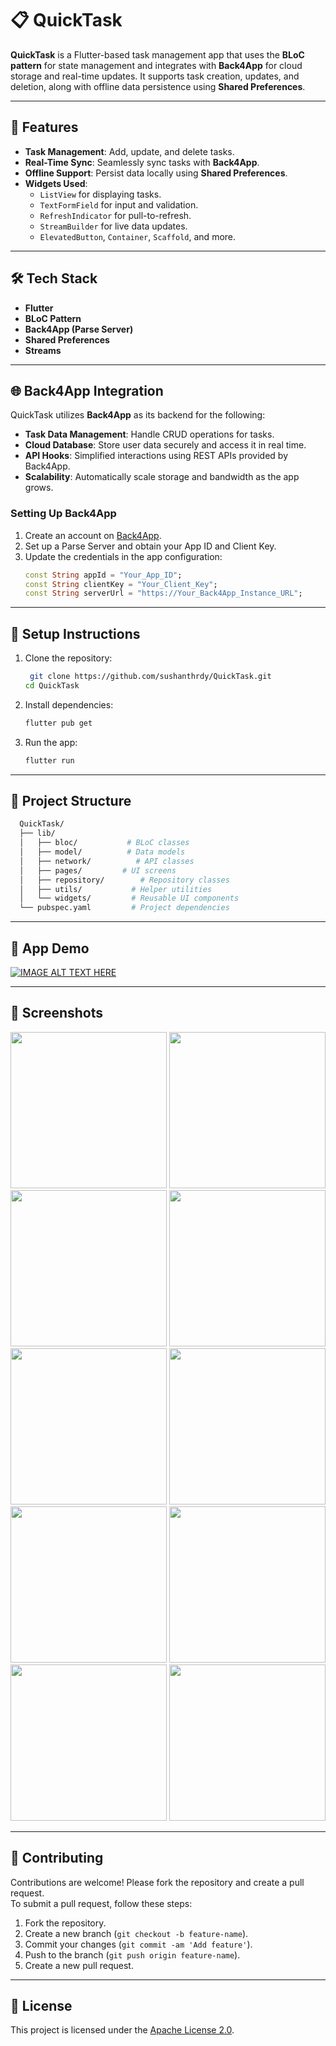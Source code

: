 # 📋 QuickTask

**QuickTask** is a Flutter-based task management app that uses the **BLoC pattern** for state management and integrates with **Back4App** for cloud storage and real-time updates. It supports task creation, updates, and deletion, along with offline data persistence using **Shared Preferences**.

---

## 🚀 Features
- **Task Management**: Add, update, and delete tasks.
- **Real-Time Sync**: Seamlessly sync tasks with **Back4App**.
- **Offline Support**: Persist data locally using **Shared Preferences**.
- **Widgets Used**:
  - `ListView` for displaying tasks.
  - `TextFormField` for input and validation.
  - `RefreshIndicator` for pull-to-refresh.
  - `StreamBuilder` for live data updates.
  - `ElevatedButton`, `Container`, `Scaffold`, and more.

---

## 🛠️ Tech Stack
- **Flutter**  
- **BLoC Pattern**  
- **Back4App (Parse Server)**  
- **Shared Preferences**  
- **Streams**  

---

## 🌐 Back4App Integration  

QuickTask utilizes **Back4App** as its backend for the following:  

- **Task Data Management**: Handle CRUD operations for tasks.  
- **Cloud Database**: Store user data securely and access it in real time.  
- **API Hooks**: Simplified interactions using REST APIs provided by Back4App.  
- **Scalability**: Automatically scale storage and bandwidth as the app grows.  

### Setting Up Back4App  

1. Create an account on [Back4App](https://www.back4app.com).  
2. Set up a Parse Server and obtain your App ID and Client Key.  
3. Update the credentials in the app configuration:  
   ```dart  
   const String appId = "Your_App_ID";  
   const String clientKey = "Your_Client_Key";  
   const String serverUrl = "https://Your_Back4App_Instance_URL";

---

## 🧩 Setup Instructions
1. Clone the repository:
   ```bash
    git clone https://github.com/sushanthrdy/QuickTask.git
   cd QuickTask
2. Install dependencies:
   ```bash
   flutter pub get
3. Run the app:
   ```bash
   flutter run

---

## 🧩 Project Structure
```bash
  QuickTask/  
  ├── lib/  
  │   ├── bloc/           # BLoC classes  
  │   ├── model/          # Data models
  │   ├── network/          # API classes
  │   ├── pages/         # UI screens  
  │   ├── repository/        # Repository classes
  │   ├── utils/           # Helper utilities  
  │   └── widgets/         # Reusable UI components  
  └── pubspec.yaml         # Project dependencies
  ```
---

## 📸 App Demo

[![IMAGE ALT TEXT HERE](https://img.youtube.com/vi/uTW7CMKl1AE/0.jpg)](https://www.youtube.com/watch?v=uTW7CMKl1AE)

---

## 📸 Screenshots  

<div>
<img src="screenshots/Login.png" width="250"/>
<img src="screenshots/Signup.png" width="250"/>
<img src="screenshots/NoInprogress.png" width="250"/>
<img src="screenshots/createTask.png" width="250"/>
<img src="screenshots/createTaskFiller.png" width="250"/>
<img src="screenshots/InProgressTasks.png" width="250"/>
<img src="screenshots/EditMarkAsDone.png" width="250"/>
<img src="screenshots/UpdateTaskScreen.png" width="250"/>
<img src="screenshots/Status.png" width="250"/>
<img src="screenshots/Logout.png" width="250"/>
</div>
 

---

## 🤝 Contributing  

Contributions are welcome! Please fork the repository and create a pull request.  
To submit a pull request, follow these steps:

1. Fork the repository.
2. Create a new branch (`git checkout -b feature-name`).
3. Commit your changes (`git commit -am 'Add feature'`).
4. Push to the branch (`git push origin feature-name`).
5. Create a new pull request.

---

## 📜 License  

This project is licensed under the [Apache License 2.0](LICENSE).  
